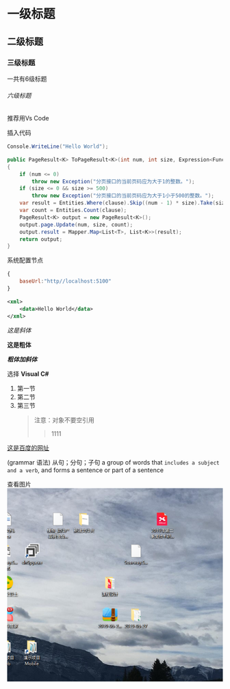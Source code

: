 # 一级标题
## 二级标题
### 三级标题

一共有6级标题

###### 六级标题

推荐用Vs Code

插入代码

```csharp
Console.WriteLine("Hello World");
```

```csharp
public PageResult<K> ToPageResult<K>(int num, int size, Expression<Func<T, bool>> clause)
{
    if (num <= 0)
        throw new Exception("分页接口的当前页码应为大于1的整数。");
    if (size <= 0 && size >= 500)
        throw new Exception("分页接口的当前页码应为大于1小于500的整数。");
    var result = Entities.Where(clause).Skip((num - 1) * size).Take(size).ToList();
    var count = Entities.Count(clause);
    PageResult<K> output = new PageResult<K>();
    output.page.Update(num, size, count);
    output.result = Mapper.Map<List<T>, List<K>>(result);
    return output;
}
```

系统配置节点
```javascript
{
    baseUrl:"http//localhost:5100"    
}
```

```xml
<xml>
    <data>Hello World</data>
</xml>
```

*这是斜体*

**这是粗体**

***粗体加斜体***

选择 **Visual C#**


1. 第一节
2. 第二节
3. 第三节
   >注意：对象不要空引用
    >>1111


[这是百度的网址](http://www.baidu.com)


(grammar 语法) 从句；分句；子句 
a group of words that `includes a subject and a verb`, and forms a sentence or part of a sentence


查看图片
![截图](assets/../../../assets/1.png)
